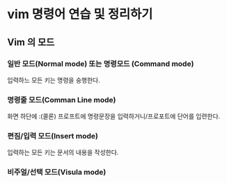 # vim 명령어 연습 및 정리하기
## Vim 의 모드
### 일반 모드(Normal mode) 또는 명령모드 (Command mode)
입력하느 모든 키는 명령을 숭행한다. 
### 명령줄 모드(Comman Line mode)
화면 하단에 :(콜론) 프로프트에 명령문장을 입력하거니/프로포트에 단어를 입련한다. 
### 편짐/입력 모드(Insert mode)
입력하는 모든 키는 문서의 내용을 작성한다. 
### 비주얼/선택 모드(Visula mode)


